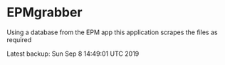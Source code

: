 # EPMgrabber
Using a database from the EPM app this application scrapes the files as required


Latest backup: Sun Sep 8 14:49:01 UTC 2019
